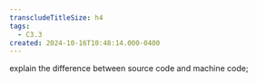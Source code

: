 ```yaml
---
transcludeTitleSize: h4
tags:
  - C3.3
created: 2024-10-16T10:48:14.000-0400
---
```

explain the difference between source code and machine code;